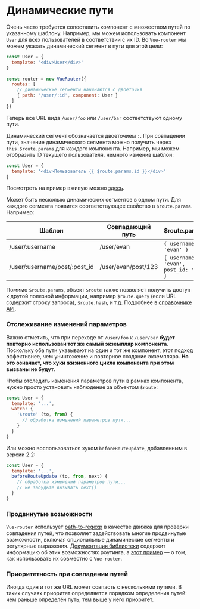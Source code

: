# Динамические пути

Очень часто требуется сопоставить компонент с множеством путей по указанному шаблону. Например, мы можем использовать компонент `User` для всех пользователей в соответствии с их ID. Во `Vue-router` мы можем указать динамический сегмент в пути для этой цели:

``` js
const User = {
  template: '<div>User</div>'
}

const router = new VueRouter({
  routes: [
    // динамические сегменты начинаются с двоеточия
    { path: '/user/:id', component: User }
  ]
})
```

Теперь все URL вида `/user/foo` или `/user/bar` соответствуют одному пути.

Динамический сегмент обозначается двоеточием `:`. При совпадении пути, значение динамического сегмента можно получить через `this.$route.params` для каждого компонента. Например, мы можем отобразить ID текущего пользователя, немного изменив шаблон:

``` js
const User = {
  template: '<div>Пользователь {{ $route.params.id }}</div>'
}
```

Посмотреть на пример вживую можно [здесь](https://jsfiddle.net/yyx990803/4xfa2f19/).

Может быть несколько динамических сегментов в одном пути. Для каждого сегмента появится соответствующее свойство в `$route.params`. Например:

| Шаблон | Совпадающий путь | $route.params |
|---------|------|--------|
| /user/:username | /user/evan | `{ username: 'evan' }` |
| /user/:username/post/:post_id | /user/evan/post/123 | `{ username: 'evan', post_id: '123' }` |

Помимо `$route.params`, объект `$route` также позволяет получить доступ к другой полезной информации, например `$route.query` (если URL содержит строку запроса), `$route.hash`, и т.д. Подробнее в [справочнике API](../api/route-object.md).

### Отслеживание изменений параметров

Важно отметить, что при переходе от `/user/foo` к `/user/bar` **будет повторно использован тот же самый экземпляр компонента**. Поскольку оба пути указывают на один и тот же компонент, этот подход эффективнее, чем уничтожение и повторное создание экземпляра. **Но это означает, что хуки жизненного цикла компонента при этом вызваны не будут**.

Чтобы отследить изменения параметров пути в рамках компонента, нужно просто установить наблюдение за объектом `$route`:

``` js
const User = {
  template: '...',
  watch: {
    '$route' (to, from) {
      // обработка изменений параметров пути...
    }
  }
}
```

Или можно воспользоваться хуком `beforeRouteUpdate`, добавленным в версии 2.2:

``` js
const User = {
  template: '...',
  beforeRouteUpdate (to, from, next) {
    // обработка изменений параметров пути...
    // не забудьте вызывать next()
  }
}
```

### Продвинутые возможности

`Vue-router` использует [path-to-regexp](https://github.com/pillarjs/path-to-regexp) в качестве движка для проверки совпадения путей, что позволяет задействовать многие продвинутые возможности, включая опциональные динамические сегменты и регулярные выражения. [Документация библиотеки](https://github.com/pillarjs/path-to-regexp#parameters) содержит информацию об этих возможностях роутинга, а [этот пример](https://github.com/vuejs/vue-router/blob/dev/examples/route-matching/app.js) — о том, как использовать их совместно с `Vue-router`.

### Приоритетность при совпадении путей

Иногда один и тот же URL может совпасть с несколькими путями. В таких случаях приоритет определяется порядком определения путей: чем раньше определён путь, тем выше у него приоритет.
